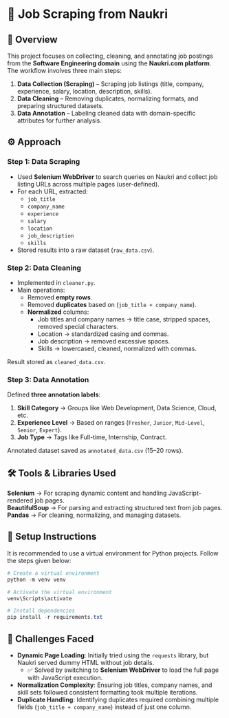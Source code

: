 # 📝 Job Scraping from Naukri

## 📌 Overview
This project focuses on collecting, cleaning, and annotating job postings from the **Software Engineering domain** using the **Naukri.com platform**. The workflow involves three main steps:

1. **Data Collection (Scraping)** – Scraping job listings (title, company, experience, salary, location, description, skills).  
2. **Data Cleaning** – Removing duplicates, normalizing formats, and preparing structured datasets.  
3. **Data Annotation** – Labeling cleaned data with domain-specific attributes for further analysis.  


## ⚙️ Approach

### **Step 1: Data Scraping**
- Used **Selenium WebDriver** to search queries on Naukri and collect job listing URLs across multiple pages (user-defined).  
- For each URL, extracted:
  - `job_title`
  - `company_name`
  - `experience`
  - `salary`
  - `location`
  - `job_description`
  - `skills`
- Stored results into a raw dataset (`raw_data.csv`).



### **Step 2: Data Cleaning**
- Implemented in `cleaner.py`.  
- Main operations:
  - Removed **empty rows**.
  - Removed **duplicates** based on (`job_title + company_name`).
  - **Normalized** columns:
    - Job titles and company names → title case, stripped spaces, removed special characters.
    - Location → standardized casing and commas.
    - Job description → removed excessive spaces.
    - Skills → lowercased, cleaned, normalized with commas.

Result stored as `cleaned_data.csv`.


### **Step 3: Data Annotation**
Defined **three annotation labels**:

1. **Skill Category** → Groups like Web Development, Data Science, Cloud, etc.  
2. **Experience Level** → Based on ranges (`Fresher`, `Junior`, `Mid-Level`, `Senior`, `Expert`).  
3. **Job Type** → Tags like Full-time, Internship, Contract.  

Annotated dataset saved as `annotated_data.csv` (15–20 rows).



## 🛠️ Tools & Libraries Used
**Selenium** → For scraping dynamic content and handling JavaScript-rendered job pages.  
**BeautifulSoup** → For parsing and extracting structured text from job pages.  
**Pandas** → For cleaning, normalizing, and managing datasets.  


## 🚀 Setup Instructions

It is recommended to use a virtual environment for Python projects. Follow the steps given below:

```powershell
# Create a virtual environment
python -m venv venv

# Activate the virtual environment
venv\Scripts\activate

# Install dependencies
pip install -r requirements.txt
```


## 🚧 Challenges Faced
- **Dynamic Page Loading**: Initially tried using the `requests` library, but Naukri served dummy HTML without job details.  
  - ✅ Solved by switching to **Selenium WebDriver** to load the full page with JavaScript execution.  
- **Normalization Complexity**: Ensuring job titles, company names, and skill sets followed consistent formatting took multiple iterations.  
- **Duplicate Handling**: Identifying duplicates required combining multiple fields (`job_title + company_name`) instead of just one column.  

